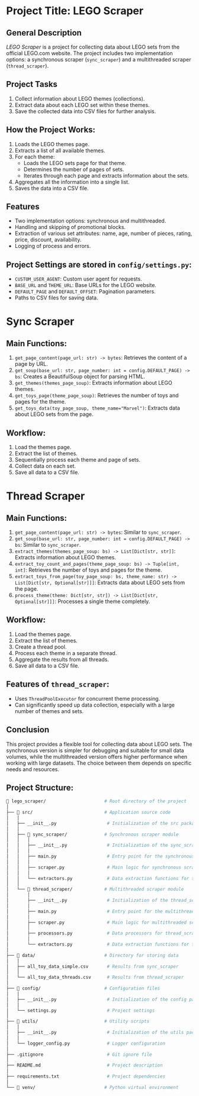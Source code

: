 # Project Title: LEGO Scraper

## General Description
*LEGO Scraper* is a project for collecting data about LEGO sets from the official LEGO.com website. The project includes
two implementation options: a synchronous scraper (`sync_scraper`) and a multithreaded scraper (`thread_scraper`).

## Project Tasks
1. Collect information about LEGO themes (collections).
2. Extract data about each LEGO set within these themes.
3. Save the collected data into CSV files for further analysis.

## How the Project Works:

1. Loads the LEGO themes page.
2. Extracts a list of all available themes.
3. For each theme:
   - Loads the LEGO sets page for that theme.
   - Determines the number of pages of sets.
   - Iterates through each page and extracts information about the sets.
4. Aggregates all the information into a single list.
5. Saves the data into a CSV file.

## Features
- Two implementation options: synchronous and multithreaded.
- Handling and skipping of promotional blocks.
- Extraction of various set attributes: name, age, number of pieces, rating, price, discount, availability.
- Logging of process and errors.

## Project Settings are stored in `config/settings.py`:
- `CUSTOM_USER_AGENT`: Custom user agent for requests.
- `BASE_URL` and `THEME_URL`: Base URLs for the LEGO website.
- `DEFAULT_PAGE` and `DEFAULT_OFFSET`: Pagination parameters.
- Paths to CSV files for saving data.

# Sync Scraper

## Main Functions:
1. `get_page_content(page_url: str) -> bytes`: Retrieves the content of a page by URL.
2. `get_soup(base_url: str, page_number: int = config.DEFAULT_PAGE) -> bs`: Creates a BeautifulSoup object for parsing 
    HTML.
3. `get_themes(themes_page_soup)`: Extracts information about LEGO themes.
4. `get_toys_page(theme_page_soup)`: Retrieves the number of toys and pages for the theme.
5. `get_toys_data(toy_page_soup, theme_name="Marvel")`: Extracts data about LEGO sets from the page.

## Workflow:
1. Load the themes page.
2. Extract the list of themes.
3. Sequentially process each theme and page of sets.
4. Collect data on each set.
5. Save all data to a CSV file.

# Thread Scraper

## Main Functions:
1. `get_page_content(page_url: str) -> bytes`: Similar to `sync_scraper`.
2. `get_soup(base_url: str, page_number: int = config.DEFAULT_PAGE) -> bs`: Similar to `sync_scraper`.
3. `extract_themes(themes_page_soup: bs) -> List[Dict[str, str]]`: Extracts information about LEGO themes.
4. `extract_toy_count_and_pages(theme_page_soup: bs) -> Tuple[int, int]`: Retrieves the number of toys and pages for 
    the theme.
5. `extract_toys_from_page(toy_page_soup: bs, theme_name: str) -> List[Dict[str, Optional[str]]]`: Extracts data about
    LEGO sets from the page.
6. `process_theme(theme: Dict[str, str]) -> List[Dict[str, Optional[str]]]`: Processes a single theme completely.

## Workflow:
1. Load the themes page.
2. Extract the list of themes.
3. Create a thread pool.
4. Process each theme in a separate thread.
5. Aggregate the results from all threads.
6. Save all data to a CSV file.

## Features of `thread_scraper`:
- Uses `ThreadPoolExecutor` for concurrent theme processing.
- Can significantly speed up data collection, especially with a large number of themes and sets.

## Conclusion
This project provides a flexible tool for collecting data about LEGO sets. The synchronous version is simpler for 
debugging and suitable for small data volumes, while the multithreaded version offers higher performance when working 
with large datasets. The choice between them depends on specific needs and resources.

## Project Structure:

```bash
📁 lego_scraper/                      # Root directory of the project
│
├── 📁 src/                           # Application source code
│   │
│   ├── __init__.py                   # Initialization of the src package
│   │ 
│   ├── 📁 sync_scraper/              # Synchronous scraper module
│   │   │  
│   │   ├── __init__.py               # Initialization of the sync_scraper package
│   │   │ 
│   │   ├── main.py                   # Entry point for the synchronous scraper
│   │   │ 
│   │   ├── scraper.py                # Main logic for synchronous scraping
│   │   │ 
│   │   └── extractors.py             # Data extraction functions for sync_scraper
│   │
│   └── 📁 thread_scraper/            # Multithreaded scraper module
│       │ 
│       ├── __init__.py               # Initialization of the thread_scraper package
│       │ 
│       ├── main.py                   # Entry point for the multithreaded scraper
│       │ 
│       ├── scraper.py                # Main logic for multithreaded scraping
│       │ 
│       ├── processors.py             # Data processors for thread_scraper
│       │ 
│       └── extractors.py             # Data extraction functions for thread_scraper
│
├── 📁 data/                          # Directory for storing data
│   │
│   ├── all_toy_data_simple.csv       # Results from sync_scraper
│   │
│   └── all_toy_data_threads.csv      # Results from thread_scraper
│ 
├── 📁 config/                        # Configuration files
│   │
│   ├── __init__.py                   # Initialization of the config package
│   │
│   └── settings.py                   # Project settings
│ 
├── 📁 utils/                         # Utility scripts
│   │
│   ├── __init__.py                   # Initialization of the utils package
│   │
│   └── logger_config.py              # Logger configuration
│ 
├── .gitignore                        # Git ignore file
│ 
├── README.md                         # Project description
│ 
├── requirements.txt                  # Project dependencies
│ 
└── 📁 venv/                          # Python virtual environment
```
